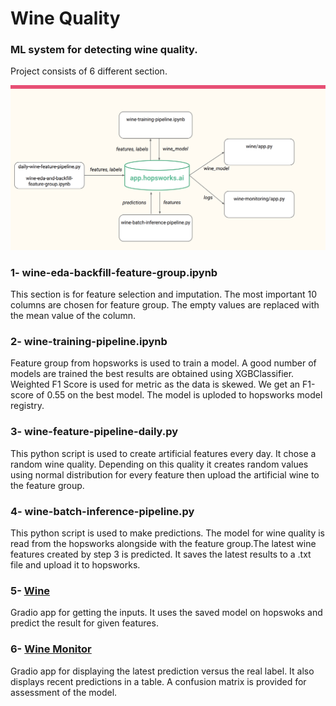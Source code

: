 # Wine Quality
### ML system for detecting wine quality.
Project consists of 6 different section. 

![Pipeline Image](images/pipeline.png)

###  1- wine-eda-backfill-feature-group.ipynb
This section is for feature selection
and imputation. The most important 10 columns
are chosen for feature group. The empty values are 
replaced with the mean value of the column.

###  2- wine-training-pipeline.ipynb
Feature group from hopsworks is used to train 
a model. A good number of models are trained 
the best results are obtained using XGBClassifier.
Weighted F1 Score is used for metric as the data is 
skewed. We get an F1-score of 0.55 on the best model.
The model is uploded to hopsworks model registry.

###  3- wine-feature-pipeline-daily.py
This python script is used to create artificial
features every day. It chose a random wine quality.
Depending on this quality it creates random values using
normal distribution for every feature then upload the 
artificial wine to the feature group.

###  4- wine-batch-inference-pipeline.py
This python script is used to make predictions. The model
for wine quality is read from the hopsworks alongside with
the feature group.The latest wine features created by step 3 
is predicted. It saves the latest results to a .txt file and 
upload it to hopsworks.

### 5- [Wine](https://huggingface.co/spaces/nelanbu/wine_quality)

Gradio app for getting the inputs. It uses the saved model 
on hopswoks and predict the result for given features.


### 6- [Wine Monitor](https://huggingface.co/spaces/Kiwipirate/wine-monitor)

Gradio app for displaying the latest prediction versus the 
real label. It also displays recent predictions in a table.
A confusion matrix is provided for assessment of the model.


